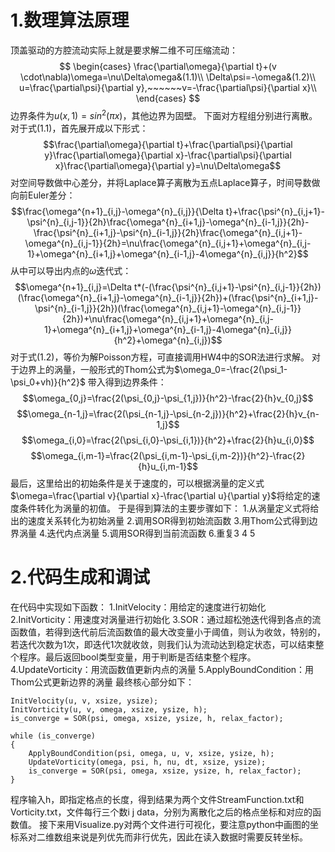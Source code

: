 # 1.数理算法原理
顶盖驱动的方腔流动实际上就是要求解二维不可压缩流动：
$$
\begin{cases}
 \frac{\partial\omega}{\partial t}+(v \cdot\nabla)\omega=\nu\Delta\omega&(1.1)\\
 \Delta\psi=-\omega&(1.2)\\
 u=\frac{\partial\psi}{\partial y},~~~~~~v=-\frac{\partial\psi}{\partial x}\\
\end{cases}
$$
边界条件为$u(x,1)=sin^2(\pi x)$，其他边界为固壁。
下面对方程组分别进行离散。
对于式$(1.1)$，首先展开成以下形式：
$$\frac{\partial\omega}{\partial t}+\frac{\partial\psi}{\partial y}\frac{\partial\omega}{\partial x}-\frac{\partial\psi}{\partial x}\frac{\partial\omega}{\partial y}=\nu\Delta\omega$$
对空间导数做中心差分，并将Laplace算子离散为五点Laplace算子，时间导数做向前Euler差分：
$$\frac{\omega^{n+1}_{i,j}-\omega^{n}_{i,j}}{\Delta t}+\frac{\psi^{n}_{i,j+1}-\psi^{n}_{i,j-1}}{2h}\frac{\omega^{n}_{i+1,j}-\omega^{n}_{i-1,j}}{2h}-\frac{\psi^{n}_{i+1,j}-\psi^{n}_{i-1,j}}{2h}\frac{\omega^{n}_{i,j+1}-\omega^{n}_{i,j-1}}{2h}=\nu\frac{\omega^{n}_{i,j+1}+\omega^{n}_{i,j-1}+\omega^{n}_{i+1,j}+\omega^{n}_{i-1,j}-4\omega^{n}_{i,j}}{h^2}$$
从中可以导出内点的$\omega$迭代式：
$$\omega^{n+1}_{i,j}=\Delta t*(-(\frac{\psi^{n}_{i,j+1}-\psi^{n}_{i,j-1}}{2h})(\frac{\omega^{n}_{i+1,j}-\omega^{n}_{i-1,j}}{2h})+(\frac{\psi^{n}_{i+1,j}-\psi^{n}_{i-1,j}}{2h})(\frac{\omega^{n}_{i,j+1}-\omega^{n}_{i,j-1}}{2h})+\nu\frac{\omega^{n}_{i,j+1}+\omega^{n}_{i,j-1}+\omega^{n}_{i+1,j}+\omega^{n}_{i-1,j}-4\omega^{n}_{i,j}}{h^2}+\omega^{n}_{i,j})$$
对于式$(1.2)$，等价为解Poisson方程，可直接调用HW4中的SOR法进行求解。
对于边界上的涡量，一般形式的Thom公式为$\omega_0=-\frac{2(\psi_1-\psi_0+vh)}{h^2}$
带入得到边界条件：
$$\omega_{0,j}=\frac{2(\psi_{0,j}-\psi_{1,j})}{h^2}-\frac{2}{h}v_{0,j}$$
$$\omega_{n-1,j}=\frac{2(\psi_{n-1,j}-\psi_{n-2,j})}{h^2}+\frac{2}{h}v_{n-1,j}$$
$$\omega_{i,0}=\frac{2(\psi_{i,0}-\psi_{i,1})}{h^2}+\frac{2}{h}u_{i,0}$$
$$\omega_{i,m-1}=\frac{2(\psi_{i,m-1}-\psi_{i,m-2})}{h^2}-\frac{2}{h}u_{i,m-1}$$
最后，这里给出的初始条件是关于速度的，可以根据涡量的定义式$\omega=\frac{\partial v}{\partial x}-\frac{\partial u}{\partial y}$将给定的速度条件转化为涡量的初值。
于是得到算法的主要步骤如下：
1.从涡量定义式将给出的速度关系转化为初始涡量
2.调用SOR得到初始流函数
3.用Thom公式得到边界涡量
4.迭代内点涡量
5.调用SOR得到当前流函数
6.重复3 4 5
# 2.代码生成和调试
在代码中实现如下函数：
1.InitVelocity：用给定的速度进行初始化
2.InitVorticity：用速度对涡量进行初始化
3.SOR：通过超松弛迭代得到各点的流函数值，若得到迭代前后流函数值的最大改变量小于阈值，则认为收敛，特别的，若迭代次数为1次，即迭代1次就收敛，则我们认为流动达到稳定状态，可以结束整个程序。最后返回bool类型变量，用于判断是否结束整个程序。
4.UpdateVorticity：用流函数值更新内点的涡量
5.ApplyBoundCondition：用Thom公式更新边界的涡量
最终核心部分如下：

    InitVelocity(u, v, xsize, ysize);
    InitVorticity(u, v, omega, xsize, ysize, h);
    is_converge = SOR(psi, omega, xsize, ysize, h, relax_factor);

    while (is_converge)
    {
        ApplyBoundCondition(psi, omega, u, v, xsize, ysize, h);
        UpdateVorticity(omega, psi, h, nu, dt, xsize, ysize);
        is_converge = SOR(psi, omega, xsize, ysize, h, relax_factor);
    }

程序输入h，即指定格点的长度，得到结果为两个文件StreamFunction.txt和Vorticity.txt，文件每行三个数i j data，分别为离散化之后的格点坐标和对应的函数值。
接下来用Visualize.py对两个文件进行可视化，要注意python中画图的坐标系对二维数组来说是列优先而非行优先，因此在读入数据时需要反转坐标。